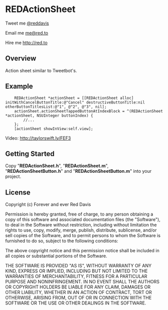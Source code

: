 # REDActionSheet

Tweet me [@reddavis](http://twitter.com/reddavis)

Email me me@red.to

Hire me http://red.to

## Overview

Action sheet similar to Tweetbot's.

## Example

```objc
	REDActionSheet *actionSheet = [[REDActionSheet alloc] initWithCancelButtonTitle:@"Cancel" destructiveButtonTitle:nil otherButtonTitlesList:@"1", @"2", @"3", nil];
	actionSheet.actionSheetTappedButtonAtIndexBlock = ^(REDActionSheet *actionSheet, NSUInteger buttonIndex) {
		//...
	};
	[actionSheet showInView:self.view];
```

Video: http://taylorswift.ly/FEF3

## Getting Started

Copy "**REDActionSheet.h**", "**REDActionSheet.m**", "**REDActionSheetButton.h**" and "**REDActionSheetButton.m**" into your project.

## License

Copyright (c) Forever and ever Red Davis

Permission is hereby granted, free of charge, to any person obtaining
a copy of this software and associated documentation files (the
"Software"), to deal in the Software without restriction, including
without limitation the rights to use, copy, modify, merge, publish,
distribute, sublicense, and/or sell copies of the Software, and to
permit persons to whom the Software is furnished to do so, subject to
the following conditions:

The above copyright notice and this permission notice shall be
included in all copies or substantial portions of the Software.

THE SOFTWARE IS PROVIDED "AS IS", WITHOUT WARRANTY OF ANY KIND,
EXPRESS OR IMPLIED, INCLUDING BUT NOT LIMITED TO THE WARRANTIES OF
MERCHANTABILITY, FITNESS FOR A PARTICULAR PURPOSE AND
NONINFRINGEMENT. IN NO EVENT SHALL THE AUTHORS OR COPYRIGHT HOLDERS BE
LIABLE FOR ANY CLAIM, DAMAGES OR OTHER LIABILITY, WHETHER IN AN ACTION
OF CONTRACT, TORT OR OTHERWISE, ARISING FROM, OUT OF OR IN CONNECTION
WITH THE SOFTWARE OR THE USE OR OTHER DEALINGS IN THE SOFTWARE.